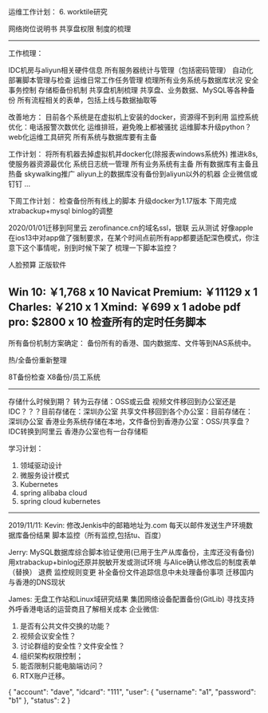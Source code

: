 运维工作计划：
6. worktile研究

网络岗位说明书
共享盘权限
制度的梳理

--------------------------------------------------
工作梳理：

IDC机房与aliyun相关硬件信息
所有服务器统计与管理（包括密码管理）
自动化部署脚本管理与检查
运维日常工作任务管理
梳理所有业务系统与数据库状况
安全事务控制
存储柜备份机制
共享盘机制梳理
共享盘、业务数据、MySQL等各种备份
所有流程相关的表单，包括上线与数据抽取等

改善地方：
目前各个系统是在虚拟机上安装的docker，资源得不到利用
监控系统优化：电话报警次数优化
运维排班，避免晚上都被骚扰
运维脚本升级python？
web化运维工具研究
所有系统与数据库要有主备

工作计划：
将所有机器去掉虚拟机并docker化(除报表windows系统外)
推进k8s, 使服务器资源最优化
系统日志统一管理
所有业务系统有主备
所有数据库有主备且热备
skywalking推广
aliyun上的数据库没有备份到aliyun以外的机器
企业微信或钉钉
...


下周工作计划：
检查备份所有线上的脚本
升级docker为1.17版本
下周完成xtrabackup+mysql binlog的调整

2020/01/01迁移到阿里云
zerofinance.cn的域名ssl，银联
云从测试
好像apple在ios13中对app做了强制要求，在某个时间点前所有app都要适配深色模式，你注意下这个事情呢，别到时候下架了
梳理一下脚本监控？

人脸预算
正版软件

Win 10:             ￥1,768 x 10
Navicat Premium:    ￥11129 x 1
Charles:            ￥210 x 1
Xmind:              ￥699 x 1
adobe pdf pro:      $2800 x 10
检查所有的定时任务脚本
---------------------------------------------------
所有备份机制方案确定：
备份所有的香港、国内数据库、文件等到NAS系统中。


热/全备份重新整理

8T备份检查
X8备份/员工系统

-------------------------------------------------------
存储什么时候到期？
转为云存储：OSS或云盘
视频文件移回到办公室还是IDC？？？目前存储在：深圳办公室
共享文件移回到各个办公室：目前存储在：深圳办公室
香港业务系统存储在本地，文件备份到香港办公室：OSS/共享盘？
IDC转换到阿里云
香港办公室也有一台存储柜

学习计划：
1. 领域驱动设计
2. 微服务设计模式
3. Kubernetes
4. spring alibaba cloud
5. spring cloud kubernetes

--------------------------------
2019/11/11:
Kevin:
修改Jenkis中的邮箱地址为.com
每天以邮件发送生产环境数据库备份结果
脚本监控（所有监控,包括tu、百度）

Jerry:
MySQL数据库综合脚本验证使用(已用于生产从库备份，主库还没有备份)
用xtrabackup+binlog还原并脱敏开发或测试环境
与Alice确认修改后的制度表单（替换）
退费
监控规则变更
补全备份文件追踪信息中未处理备份事项
迁移国内与香港的DNS现状

James:
无盘工作站和Linux域研究结果
集团网络设备配置备份(GitLib)
寻找支持外呼香港电话的运营商且了解相关成本
企业微信:
1. 是否有公共文件交换的功能？
2. 视频会议安全性？
3. 讨论群组的安全性？文件安全性？
4. 组织架构权限控制；
5. 能否限制只能电脑端访问？
6. RTX账户迁移。


{
    "account": "dave",
    "idcard": "111",
    "user": {
      "username": "a1",
      "password": "b1"
    },
    "status": 2
}